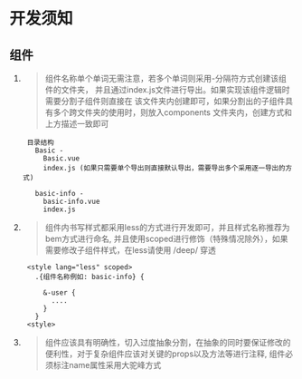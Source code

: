 # 开发须知

## 组件
  1. >组件名称单个单词无需注意，若多个单词则采用-分隔符方式创建该组件的文件夹，
     并且通过index.js文件进行导出。如果实现该组件逻辑时需要分割子组件则直接在
     该文件夹内创建即可，如果分割出的子组件具有多个跨文件夹的使用时，则放入components
     文件夹内，创建方式和上方描述一致即可

     ```
      目录结构
        Basic - 
          Basic.vue
          index.js (如果只需要单个导出则直接默认导出，需要导出多个采用逐一导出的方式)

        basic-info -
          basic-info.vue
          index.js
     ```

  2. >组件内书写样式都采用less的方式进行开发即可，并且样式名称推荐为bem方式进行命名,
     并且使用scoped进行修饰（特殊情况除外），如果需要修改子组件样式，在less请使用 /deep/ 穿透
    
     ```
      <style lang="less" scoped>
        .{组件名称例如: basic-info} {

          &-user {
            ....
          }
        }
      <style>
     ```

  3. >组件应该具有明确性，切入过度抽象分割，在抽象的同时要保证修改的便利性，对于复杂组件应该对关键的props以及方法等进行注释, 组件必须标注name属性采用大驼峰方式


